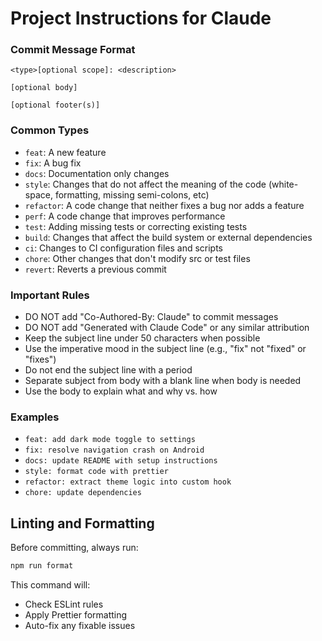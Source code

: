 # Project Instructions for Claude

### Commit Message Format

```
<type>[optional scope]: <description>

[optional body]

[optional footer(s)]
```

### Common Types

- `feat`: A new feature
- `fix`: A bug fix
- `docs`: Documentation only changes
- `style`: Changes that do not affect the meaning of the code (white-space, formatting, missing semi-colons, etc)
- `refactor`: A code change that neither fixes a bug nor adds a feature
- `perf`: A code change that improves performance
- `test`: Adding missing tests or correcting existing tests
- `build`: Changes that affect the build system or external dependencies
- `ci`: Changes to CI configuration files and scripts
- `chore`: Other changes that don't modify src or test files
- `revert`: Reverts a previous commit

### Important Rules

- DO NOT add "Co-Authored-By: Claude" to commit messages
- DO NOT add "Generated with Claude Code" or any similar attribution
- Keep the subject line under 50 characters when possible
- Use the imperative mood in the subject line (e.g., "fix" not "fixed" or "fixes")
- Do not end the subject line with a period
- Separate subject from body with a blank line when body is needed
- Use the body to explain what and why vs. how

### Examples

- `feat: add dark mode toggle to settings`
- `fix: resolve navigation crash on Android`
- `docs: update README with setup instructions`
- `style: format code with prettier`
- `refactor: extract theme logic into custom hook`
- `chore: update dependencies`

## Linting and Formatting

Before committing, always run:

```bash
npm run format
```

This command will:

- Check ESLint rules
- Apply Prettier formatting
- Auto-fix any fixable issues
